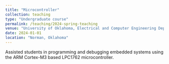```yaml
---
title: "Microcontroller"
collection: teaching
type: "Undergraduate course"
permalink: /teaching/2024-spring-teaching
venue: "University of Oklahoma, Electrical and Computer Engineering Department"
date: 2024-01-01
location: "Norman, Oklahoma"
---
```


Assisted students in programming and debugging embedded systems using the ARM Cortex-M3 based LPC1762 microcontroller.
